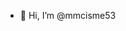 - 👋 Hi, I’m @mmcisme53

<!---
mmcisme53/mmcisme53 is a ✨ special ✨ repository because its `README.md` (this file) appears on your GitHub profile.
You can click the Preview link to take a look at your changes.
--->
